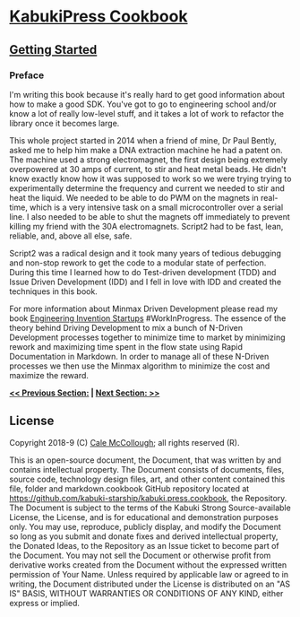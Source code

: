 # [KabukiPress Cookbook](../readme.md)

## [Getting Started](./readme.md)

### Preface

I'm writing this book because it's really hard to get good information about how to make a good SDK. You've got to go to engineering school and/or know a lot of really low-level stuff, and it takes a lot of work to refactor the library once it becomes large.

This whole project started in 2014 when a friend of mine, Dr Paul Bently, asked me to help him make a DNA extraction machine he had a patent on. The machine used a strong electromagnet, the first design being extremely overpowered at 30 amps of current, to stir and heat metal beads. He didn't know exactly know how it was supposed to work so we were trying trying to experimentally determine the frequency and current we needed to stir and heat the liquid. We needed to be able to do PWM on the magnets in real-time, which is a very intensive task on a small microcontroller over a serial line. I also needed to be able to shut the magnets off immediately to prevent killing my friend with the 30A electromagnets. Script2 had to be fast, lean, reliable, and, above all else, safe.

Script2 was a radical design and it took many years of tedious debugging and non-stop rework to get the code to a modular state of perfection. During this time I learned how to do Test-driven development (TDD) and Issue Driven Development (IDD) and I fell in love with IDD and created the techniques in this book.

 For more information about Minmax Driven Development please read my book [Engineering Invention Startups](https://github.com/CaleMcCollough/engineering-invention-startups/master/blob/01-Overview) #WorkInProgress. The essence of the theory behind Driving Development to mix a bunch of N-Driven Development processes together to minimize time to market by minimizing rework and maximizing time spent in the flow state using Rapid Documentation in Markdown. In order to manage all of these N-Driven processes we then use the Minmax algorithm to minimize the cost and maximize the reward.

**[<< Previous Section:](./.md) | [Next Section: >>](./.md)**

## License

Copyright 2018-9 (C) [Cale McCollough](https://calemccollough.github.io); all rights reserved (R).

This is an open-source document, the Document, that was written by and contains intellectual property. The Document consists of documents, files, source code, technology design files, art, and other content contained this file, folder and markdown.cookbook GitHub repository located at <https://github.com/kabuki-starship/kabuki.press.cookbook>, the Repository. The Document is subject to the terms of the Kabuki Strong Source-available License, the License, and is for educational and demonstration purposes only. You may use, reproduce, publicly display, and modify the Document so long as you submit and donate fixes and derived intellectual property, the Donated Ideas, to the Repository as an Issue ticket to become part of the Document. You may not sell the Document or otherwise profit from derivative works created from the Document without the expressed written permission of Your Name. Unless required by applicable law or agreed to in writing, the Document distributed under the License is distributed on an "AS IS" BASIS, WITHOUT WARRANTIES OR CONDITIONS OF ANY KIND, either express or implied.
